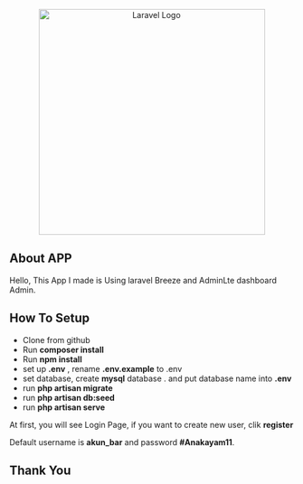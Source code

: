 <p align="center"><a href="https://laravel.com" target="_blank"><img src="https://raw.githubusercontent.com/laravel/art/master/logo-lockup/5%20SVG/2%20CMYK/1%20Full%20Color/laravel-logolockup-cmyk-red.svg" width="400" alt="Laravel Logo"></a></p>


## About APP

Hello, This App I made is Using laravel Breeze and AdminLte dashboard Admin.

## How To Setup

- Clone from github
- Run **composer install**
- Run **npm install**
- set up **.env** , rename **.env.example** to .env
- set database, create **mysql** database . and put database name into **.env**
- run **php artisan migrate**
- run **php artisan db:seed**
- run **php artisan serve**

At first, you will see Login Page, if you want to create new user, clik **register**

Default username is **akun_bar** and password **#Anakayam11**.

## Thank You
